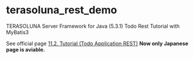 # terasoluna_rest_demo
TERASOLUNA Server Framework for Java (5.3.1) Todo Rest Tutorial with MyBatis3

See official page
[11.2. Tutorial (Todo Application REST)](http://terasolunaorg.github.io/guideline/5.4.1.RELEASE/ja/Tutorial/TutorialREST.html)
**Now only Japanese page is aviable.**

